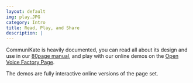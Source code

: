 ```yaml
---
layout: default
img: play.JPG
category: Intro
title: Read, Play, and Share
description: |
---
```

CommuniKate is heavily documented, you can read all about its design and use in our [80page manual](https://github.com/eQualityTime/CommuniKate/raw/master/CommuniKateManualv2.3.docx), and play with our online demos on the [Open Voice Factory Page](https://theopenvoicefactory.org/).

The demos are fully interactive online versions of the page set. 
